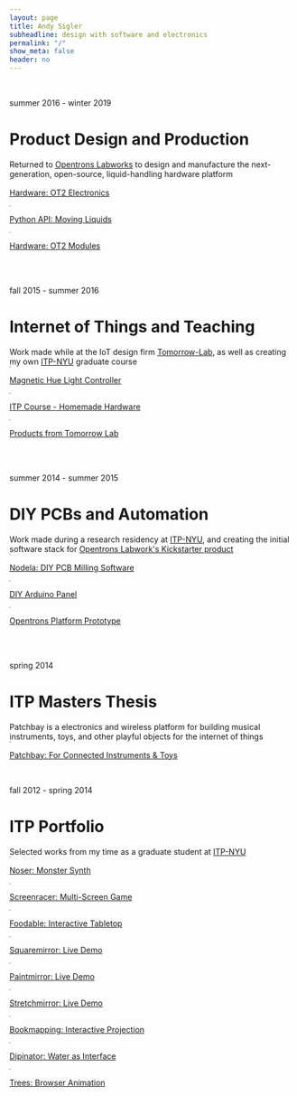 ```yaml
---
layout: page
title: Andy Sigler
subheadline: design with software and electronics
permalink: "/"
show_meta: false
header: no
---
```

<style type="text/css">
    .borderImg {
        border: 1px solid #aaa;
    }
</style>
<br />

<p class="subheadline">summer 2016 - winter 2019</p>
<h1>Product Design and Production</h1>
<div>Returned to <a href="http://www.opentrons.com">Opentrons Labworks</a> to design and manufacture the next-generation, open-source, liquid-handling hardware platform</div>
<div class="row t30">
    <div class="medium-4 columns">
        <a href="{{ site.url }}/products/opentrons-ot2" >
            <img class="borderImg" src="{{ site.url }}/images/ot2-small.jpg" alt="">
            <p>Hardware: OT2 Electronics</p>
        </a>
    </div>
    <div class="medium-4 columns">
        <a href="{{ site.url }}/products/opentrons-api" >
            <img class="borderImg" src="{{ site.url }}/images/opentrons_api_small.png" alt="">
            <p>Python API: Moving Liquids</p>
        </a>
    </div>
    <div class="medium-4 columns">
        <a href="{{ site.url }}/products/opentrons-modules" >
            <img class="borderImg" src="{{ site.url }}/images/opentrons_modules_small.png" alt="">
            <p>Hardware: OT2 Modules</p>
        </a>
    </div>
</div>
<br />
<br />

<p class="subheadline">fall 2015 - summer 2016</p>
<h1>Internet of Things and Teaching</h1>
<div>Work made while at the IoT design firm <a href="http://tomorrow-lab.com">Tomorrow-Lab</a>, as well as creating my own <a href="https://tisch.nyu.edu/itp">ITP-NYU</a> graduate course</div>
<div class="row t30">
    <div class="medium-4 columns">
        <a href="{{ site.url }}/projects/magnetic-hue-light-controller">
            <img class="borderImg" src="{{ site.url }}/images/hue-cat-small.jpg" alt="">
            <p>Magnetic Hue Light Controller</p>
        </a>
    </div>
    <div class="medium-4 columns">
        <a href="{{ site.url }}/teaching/homemade-hardware" >
            <img class="borderImg" src="{{ site.url }}/images/homemade_hardware_small.png" alt="">
            <p>ITP Course - Homemade Hardware</p>
        </a>
    </div>
    <div class="medium-4 columns">
        <a href="{{ site.url }}/products/tomorrow-lab" >
            <img class="borderImg" src="{{ site.url }}/images/tomorrow_lab_small.png" alt="">
            <p>Products from Tomorrow Lab</p>
        </a>
    </div>
</div>
<br />
<br />

<p class="subheadline">summer 2014 - summer 2015</p>
<h1>DIY PCBs and Automation</h1>
<div>Work made during a research residency at <a href="https://tisch.nyu.edu/itp">ITP-NYU</a>, and creating the initial software stack for <a href="https://www.kickstarter.com/projects/932664050/opentrons-open-source-rapid-prototyping-for-biolog">Opentrons Labwork's Kickstarter product</a></div>
<div class="row t30">
    <div class="medium-4 columns">
        <a href="{{ site.url }}/hardware/nodela/" >
            <img class="borderImg" src="{{ site.url }}/images/nodela_image_small.png" alt="">
            <p>Nodela: DIY PCB Milling Software</p>
        </a>
    </div>
    <div class="medium-4 columns">
        <a href="{{ site.url }}/hardware/panelling-arduino-minis/" >
            <img class="borderImg" src="{{ site.url }}/images/diy_arduino_mini_thumb.jpg" alt="">
            <p>DIY Arduino Panel</p>
        </a>
    </div>
    <div class="medium-4 columns">
        <a href="{{ site.url }}/projects/opentrons-platform-prototype/" >
            <img class="borderImg" src="{{ site.url }}/images/opentrons_small.jpg" alt="">
            <p>Opentrons Platform Prototype</p>
        </a>
    </div>
</div>
<br />
<br />

<p class="subheadline">spring 2014</p>
<h1>ITP Masters Thesis</h1>
<div>Patchbay is a electronics and wireless platform for building musical instruments, toys, and other playful objects for the internet of things</div>
<div class="row t30 b20">
    <div class="medium-12 columns">
        <a href="{{ site.url }}/patchbay" >
            <img class="borderImg" src="{{ site.url }}/images/uselessThings.jpg" alt="">
            <p>Patchbay: For Connected Instruments & Toys</p>
        </a>
    </div><!-- /.medium-6.columns -->
</div><!-- /.row -->
<br />

<p class="subheadline">fall 2012 - spring 2014</p>
<h1>ITP Portfolio</h1>
<div>Selected works from my time as a graduate student at <a href="https://tisch.nyu.edu/itp">ITP-NYU</a></div>
<div class="row t30">
    <div class="medium-4 columns">
        <a href="{{ site.url }}/projects/noser/" >
            <img class="borderImg" src="{{ site.url }}/images/noser_small_2.png" alt="">
            <p>Noser: Monster Synth</p>
        </a>
    </div>
    <div class="medium-4 columns">
        <a href="{{ site.url }}/projects/screenracer/" >
            <img class="borderImg" src="{{ site.url }}/images/screenracer_small.png" alt="">
            <p>Screenracer: Multi-Screen Game</p>
        </a>
    </div>
    <div class="medium-4 columns">
        <a href="{{ site.url }}/projects/foodable/" >
            <img class="borderImg" src="{{ site.url }}/images/foodable_small.png" alt="">
            <p>Foodable: Interactive Tabletop</p>
        </a>
    </div>
</div>
<div class="row t30">
    <div class="medium-4 columns">
        <a href="https://andysigler.github.io/squaremirror" >
            <img class="borderImg" src="{{ site.url }}/images/squaremirror_small.jpg" alt="">
            <p>Squaremirror: Live Demo</p>
        </a>
    </div>
    <div class="medium-4 columns">
        <a href="https://andysigler.github.io/paintmirror" >
            <img class="borderImg" src="{{ site.url }}/images/paintmirror_small.jpg" alt="">
            <p>Paintmirror: Live Demo</p>
        </a>
    </div>
    <div class="medium-4 columns">
        <a href="https://andysigler.github.io/stretchmirror" >
            <img class="borderImg" src="{{ site.url }}/images/stretchmirror_small.png" alt="">
            <p>Stretchmirror: Live Demo</p>
        </a>
    </div>
</div>
<div class="row t30">
    <div class="medium-4 columns">
        <a href="{{ site.url }}/projects/bookmapping/" >
            <img class="borderImg" src="{{ site.url }}/images/bookmapping_small.png" alt="">
            <p>Bookmapping: Interactive Projection</p>
        </a>
    </div>
    <div class="medium-4 columns">
        <a href="{{ site.url }}/projects/dipinator/" >
            <img class="borderImg" src="{{ site.url }}/images/dipinator_small.png" alt="">
            <p>Dipinator: Water as Interface</p>
        </a>
    </div>
    <div class="medium-4 columns">
        <a href="https://andysigler.github.io/trees" >
            <img class="borderImg" src="{{ site.url }}/images/trees_small.png" alt="">
            <p>Trees: Browser Animation</p>
        </a>
    </div>
</div>
<!-- <div class="row t30">
    <div class="medium-4 columns">
        <a href="{{ site.url }}/projects/browser-tag/" >
            <img class="borderImg" src="{{ site.url }}/images/bookmarklet_small.png" alt="">
            <p>Browser Tag</p>
        </a>
    </div>
    <div class="medium-4 columns">
        <a href="{{ site.url }}/projects/numbers-on-the-board/" >
            <img class="borderImg" src="{{ site.url }}/images/gears_small.png" alt="">
            <p>Numbers on the Board</p>
        </a>
    </div>
    <div class="medium-4 columns">
        <a href="{{ site.url }}/projects/openlimbs/" >
            <img class="borderImg" src="{{ site.url }}/images/openlimbs_small.png" alt="">
            <p>OpenLimbs</p>
        </a>
    </div>
</div> -->
